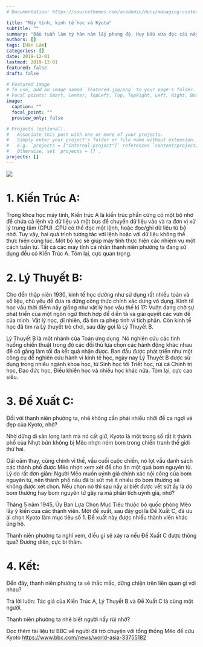 ```yaml
---
# Documentation: https://sourcethemes.com/academic/docs/managing-content/

title: "Máy tính, kinh tế học và Kyoto"
subtitle: ""
summary: "Đầu tuần làm tý hàn nâm lấy phong độ. Huy bầu vừa đọc cái nầy, thấy hay hay."
authors: []
tags: [Hàn Lâm]
categories: []
date: 2019-12-01
lastmod: 2019-12-01
featured: false
draft: false

# Featured image
# To use, add an image named `featured.jpg/png` to your page's folder.
# Focal points: Smart, Center, TopLeft, Top, TopRight, Left, Right, BottomLeft, Bottom, BottomRight.
image:
  caption: ""
  focal_point: ""
  preview_only: false

# Projects (optional).
#   Associate this post with one or more of your projects.
#   Simply enter your project's folder or file name without extension.
#   E.g. `projects = ["internal-project"]` references `content/project/deep-learning/index.md`.
#   Otherwise, set `projects = []`.
projects: []
---
```

<a href="http://namkyodai.github.io" rel="some text">![](https://upload.wikimedia.org/wikipedia/commons/2/22/Kyoto_montage.jpg)</a>

# 1. Kiến Trúc A:

Trong khoa học máy tính, Kiến trúc A là kiến trúc phần cứng có một bộ nhớ để chứa cả lệnh và dữ liệu và một bus để chuyển dữ liệu vào và ra đơn vị xử lý trung tâm (CPU) .CPU có thể đọc một lệnh, hoặc đọc/ghi dữ liệu từ bộ nhớ. Tuy vậy, hai quá trình tương tác với lệnh hoặc với dữ liệu không thể thực hiện cùng lúc. Một bộ lọc sẽ giúp máy tính thực hiện các nhiệm vụ một cách tuần tự. Tất cả các máy tính cá nhân thanh niên phường ta đang sử dụng đều có Kiến Trúc A. Tóm lại, cực quan trọng.

# 2. Lý Thuyết B:

Cho đến thập niên 1930, kinh tế học dường như sử dụng rất nhiều toán và số liệu, chủ yếu để đưa ra dững công thức chính xác dưng vô dụng. Kinh tế học vầu thời điểm nầy giống như vật lý học vầu thế kỉ 17: Vưỡn đang chờ sự phát triển của một ngôn ngữ thích hợp để diễn tả và giải quyết các vứn đề của mình. Vật lý học, dĩ nhiên, đã tìm ra phép tính vi tích phân. Còn kinh tế học đã tìm ra Lý thuyết trò chơi, sau đây gọi là Lý Thuyết B.

Lý Thuyết B là một nhánh của Toán ứng dụng. Nó nghiên cứu các tình huống chiến thuật trong đó các đối thủ lựa chọn các hành động khác nhau để cố gắng làm tối đa kết quả nhận được. Ban đầu được phát triển như một công cụ để nghiên cứu hành vi kinh tế học, ngày nay Lý Thuyết B được sử dụng trong nhiều ngành khoa học, từ Sinh học tới Triết học, rùi cả Chính trị học, Đạo đức học, Điều khiển học và nhiều học khác nữa. Tóm lại, cực cao siêu.

# 3. Đề Xuất C:

Đối với thanh niên phường ta, nhẽ không cần phải nhiều nhời để ca ngợi vẻ đẹp của Kyoto, nhở?

Nhờ dững di sản long lanh mà nó cất giữ, Kyoto là một trong số rất ít thành phố của Nhựt bửn không bị Mẽo nhợn ném bom trong chiến tranh thế giới thứ hai.

Oái oăm thay, cũng chính vì thế, vầu cuối cuộc chiến, nó lọt vầu danh sách các thành phố được Mẽo nhợn xem xét để cho ăn một quả bom nguyên tử. Lý do rất đơn giản: Người Mẽo muốn uýnh giá chính xác nội công của bom nguyên tử, nên thành phố nầu đã bị sứt mẻ ít nhiều do bom thường sẽ không được xét chọn. Nếu chọn nó thì sau nầy ai biết được vết sứt ấy là do bom thường hay bom nguyên tử gây ra mà phân tích uýnh giá, nhở?

Tháng 5 năm 1945, Ủy Ban Lựa Chọn Mục Tiêu thuộc bộ quốc phòng Mẽo lấy ý kiến của các thành viên. Một đề xuất, sau đây gọi là Đề Xuất C, đã ưu ái chọn Kyoto làm mục tiêu số 1. Đề xuất này được nhiều thành viên khác ủng hộ.

Thanh niên phường ta nghĩ xem, điều gì sẽ xảy ra nếu Đề Xuất C được thông qua? Đương diên, cực bi thảm.

# 4. Kết:

Đến đây, thanh niên phường ta sẽ thắc mắc, dững chiện trên liên quan gì với nhau?

Trả lời luôn: Tác giả của Kiến Trúc A, Lý Thuyết B và Đề Xuất C là cùng một người.

Thanh niên phường ta nhẽ biết người nầy rùi nhở?

Đọc thêm tài liệu từ BBC về người đã trò chuyện với tổng thống Mẽo để cứu Kyoto
https://www.bbc.com/news/world-asia-33755182

